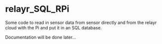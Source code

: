 # relayr_SQL_RPi
Some code to read in sensor data from sensor directly and from the relayr cloud with the Pi and put it in an SQL database.

Documentation will be done later...
